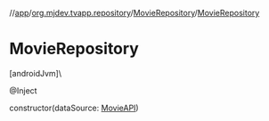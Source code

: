 //[app](../../../index.md)/[org.mjdev.tvapp.repository](../index.md)/[MovieRepository](index.md)/[MovieRepository](-movie-repository.md)

# MovieRepository

[androidJvm]\

@Inject

constructor(dataSource: [MovieAPI](../../org.mjdev.tvapp.api/-movie-a-p-i/index.md))
